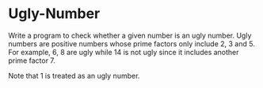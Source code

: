 # Ugly-Number

Write a program to check whether a given number is an ugly number.
Ugly numbers are positive numbers whose prime factors only include 2, 3 and 5. For example, 6, 8 are ugly while 14 is not ugly since it includes another prime factor 7.

Note that 1 is treated as an ugly number.